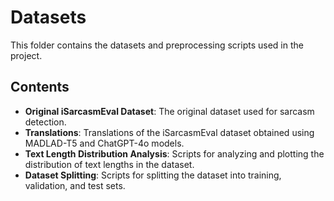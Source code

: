 # Datasets

This folder contains the datasets and preprocessing scripts used in the project.

## Contents

- **Original iSarcasmEval Dataset**: The original dataset used for sarcasm detection.
- **Translations**: Translations of the iSarcasmEval dataset obtained using MADLAD-T5 and ChatGPT-4o models.
- **Text Length Distribution Analysis**: Scripts for analyzing and plotting the distribution of text lengths in the dataset.
- **Dataset Splitting**: Scripts for splitting the dataset into training, validation, and test sets.
